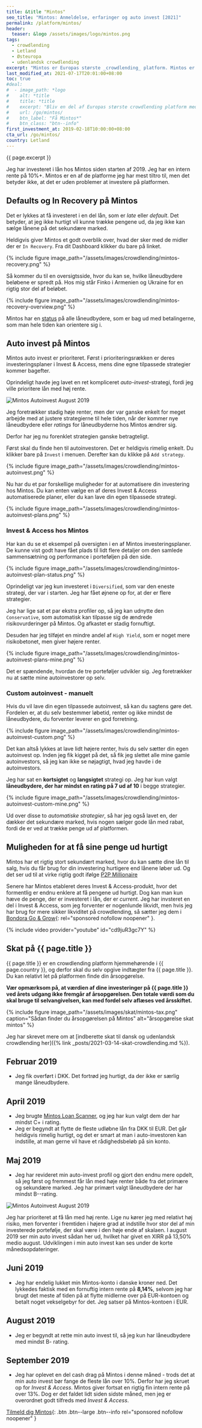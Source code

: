 ```yaml
---
title: &title "Mintos"
seo_title: "Mintos: Anmeldelse, erfaringer og auto invest [2021]"
permalink: /platform/mintos/
header:
  teaser: &logo /assets/images/logo/mintos.png
tags:
  - crowdlending
  - Letland
  - Østeuropa
  - udenlandsk crowdlending
excerpt: "Mintos er Europas største _crowdlending_ platform. Mintos er en markedsplads for rigtig mange låneudbydere, som har hjemme i Letland."
last_modified_at: 2021-07-17T20:01:00+08:00
toc: true
#deal:
#  - image_path: *logo
#    alt: *title
#    title: *title
#    excerpt: "Bliv en del af Europas største crowdlending platform med årlige afkast på 10%+"
#    url: /go/mintos/
#    btn_label: "Få Mintos*"
#    btn_class: "btn--info"
first_investment_at: 2019-02-18T10:00:00+08:00
cta_url: /go/mintos/
country: Letland
---
```


{{ page.excerpt }}

Jeg har investeret i lån hos Mintos siden starten af 2019. Jeg har en intern rente på 10%+. Mintos er en af de platforme jeg har mest tiltro til, men det betyder ikke, at det er uden problemer at investere på platformen.

## Defaults og In Recovery på Mintos

Det er lykkes at få investeret i en del lån, som er _late_ eller _default_. Det betyder, at jeg ikke hurtigt vil kunne trække pengene ud, da jeg ikke kan sælge lånene på det sekundære marked.

Heldigvis giver Mintos et godt overblik over, hvad der sker med de midler der er `In Recovery`. Fra dit Dashboard klikker du bare på linket.

{% include figure image_path="/assets/images/crowdlending/mintos-recovery.png" %}

Så kommer du til en oversigtsside, hvor du kan se, hvilke låneudbydere beløbene er spredt på. Hos mig står Finko i Armenien og Ukraine for en rigtig stor del af beløbet.

{% include figure image_path="/assets/images/crowdlending/mintos-recovery-overview.png" %}

Mintos har en [status](https://www.mintos.com/en/funds-in-recovery-updates/) på alle låneudbydere, som er bag ud med betalingerne, som man hele tiden kan orientere sig i.

## Auto invest på Mintos

Mintos auto invest er prioriteret. Først i prioriteringsrækken er deres investeringsplaner i Invest & Access, mens dine egne tilpassede strategier kommer bagefter.

Oprindeligt havde jeg lavet en ret kompliceret _auto-invest_-strategi, fordi jeg ville prioritere lån med høj rente.

![Mintos Autoinvest August 2019](/assets/images/autoinvest/mintos-autoinvest-august-2019.png)

Jeg foretrækker stadig høje renter, men der var ganske enkelt for meget arbejde med at justere strategierne til hele tiden, når der kommer nye låneudbydere eller _ratings_ for låneudbyderne hos Mintos ændrer sig.

Derfor har jeg nu forenklet strategien ganske betragteligt.

Først skal du finde hen til autoinvestoren. Det er heldigvis rimelig enkelt. Du klikker bare på `Invest` i menuen. Derefter kan du klikke på `Add strategy`.

{% include figure image_path="/assets/images/crowdlending/mintos-autoinvest.png" %}

Nu har du et par forskellige muligheder for at automatisere din investering hos Mintos. Du kan enten vælge en af deres Invest & Access automatiserede planer, eller du kan lave din egen tilpassede strategi.

{% include figure image_path="/assets/images/crowdlending/mintos-autoinvest-plans.png" %}

### Invest & Access hos Mintos

Har kan du se et eksempel på oversigten i en af Mintos investeringsplaner. De kunne vist godt have fået plads til lidt flere detaljer om den samlede sammensætning og performance i porteføljen på den side.

{% include figure image_path="/assets/images/crowdlending/mintos-autoinvest-plan-status.png" %}

Oprindeligt var jeg kun investeret i `Diversified`, som var den eneste strategi, der var i starten. Jeg har fået øjnene op for, at der er flere strategier.

Jeg har lige sat et par ekstra profiler op, så jeg kan udnytte den `Conservative`, som automatisk kan tilpasse sig de ændrede risikovurderinger på Mintos. Og afkastet er stadig fornuftigt.

Desuden har jeg tilføjet en mindre andel af `High Yield`, som er noget mere risikobetonet, men giver højere renter.

{% include figure image_path="/assets/images/crowdlending/mintos-autoinvest-plans-mine.png" %}

Det er spændende, hvordan de tre porteføljer udvikler sig. Jeg foretrækker nu at sætte mine autoinvestorer op selv.

### Custom autoinvest - manuelt

Hvis du vil lave din egen tilpassede autoinvest, så kan du sagtens gøre det. Fordelen er, at du selv bestemmer løbetid, renter og ikke mindst de låneudbydere, du forventer leverer en god forretning.

{% include figure image_path="/assets/images/crowdlending/mintos-autoinvest-custom.png" %}

Det kan altså lykkes at lave lidt højere renter, hvis du selv sætter din egen autoinvest op. Inden jeg fik kigget på det, så fik jeg slettet alle mine gamle autoinvestors, så jeg kan ikke se nøjagtigt, hvad jeg havde i de autoinvestors.

Jeg har sat en **kortsigtet** og **langsigtet** strategi op. Jeg har kun valgt **låneudbydere, der har mindst en rating på 7 ud af 10** i begge strategier. 

{% include figure image_path="/assets/images/crowdlending/mintos-autoinvest-custom-mine.png" %}

Ud over disse to _automatiske strategier_, så har jeg også lavet en, der dækker det sekundære marked, hvis nogen sælger gode lån med rabat, fordi de er ved at trække penge ud af platformen.

## Muligheden for at få sine penge ud hurtigt

Mintos har et rigtig stort sekundært marked, hvor du kan sætte dine lån til salg, hvis du får brug for din investering hurtigere end lånene løber ud. Og det ser ud til at virke rigtig godt ifølge [P2P Millionaire](https://p2p-millionaire.com/how-liquid-is-the-mintos-secondary-market-our-e1m-p2p-lending-early-exit-test/)

Senere har Mintos etableret deres Invest & Access-produkt, hvor det formentlig er endnu enklere at få pengene ud hurtigt. Dog kan man kun hæve de penge, der er investeret i lån, der er _current_. Jeg har invsteret en del i Invest & Access, som jeg forventer er nogenlunde likvidt, men hvis jeg har brug for mere sikker likviditet på crowdlending, så sætter jeg dem i [Bondora Go & Grow](/go/bondora/){: rel="sponsored nofollow noopener" }.

{% include video provider="youtube" id="cd9juR3gc7Y" %}

## Skat på {{ page.title }}

{{ page.title }} er en crowdlending platform hjemmehørende i {{ page.country }}, og derfor skal du selv opgive indtægter fra {{ page.title }}. Du kan relativt let på platformen finde din årsopgørelse.

**Vær opmærksom på, at værdien af dine investeringer på  {{ page.title }} ved årets udgang ikke fremgår af årsopgørelsen. Den totale værdi som du skal bruge til selvangivelsen, kan med fordel selv aflæses ved årsskiftet.**

{% include figure image_path="/assets/images/skat/mintos-tax.png" caption="Sådan finder du årsopgørelsen på Mintos" alt="årsopgørelse skat mintos" %}

Jeg har skrevet mere om at [indberette skat til dansk og udenlandsk crowdlending her]({% link _posts/2021-03-14-skat-crowdlending.md %}).

## Februar 2019

- Jeg fik overført i DKK. Det fortrød jeg hurtigt, da der ikke er særlig mange låneudbydere.

## April 2019

- Jeg brugte [Mintos Loan Scanner](http://explorep2p.com/mintos-loan-scanner/), og jeg har kun valgt dem der har mindst C+ i rating.
- Jeg er begyndt at flytte de fleste udløbne lån fra DKK til EUR. Det går heldigvis rimelig hurtigt, og det er smart at man i auto-investoren kan indstille, at man gerne vil have et rådighedsbeløb på sin konto.

## Maj 2019

- Jeg har revideret min auto-invest profil og gjort den endnu mere opdelt, så jeg først og fremmest får lån med høje renter både fra det primære og sekundære marked. Jeg har primært valgt låneudbydere der har mindst B--rating.

![Mintos Autoinvest August 2019](/assets/images/autoinvest/mintos-autoinvest-august-2019.png)

Jeg har prioriteret at få lån med høj rente. Lige nu kører jeg med relativt høj risiko, men forventer i fremtiden i højere grad at indstille hvor stor del af min investerede portefølje, der skal være i den høje ende af skalaen. I august 2019 ser min auto invest sådan her ud, hvilket har givet en XIRR på 13,50% medio august. Udviklingen i min auto invest kan ses under de korte månedsopdateringer.

## Juni 2019

- Jeg har endelig lukket min Mintos-konto i danske kroner ned. Det lykkedes faktisk med en fornuftig intern rente på **8,14%**, selvom jeg har brugt det meste af tiden på at flytte midlerne over på EUR-kontoen og betalt noget vekselgebyr for det. Jeg satser på Mintos-kontoen i EUR.

## August 2019

- Jeg er begyndt at rette min auto invest til, så jeg kun har låneudbydere med mindst B- rating.

## September 2019

- Jeg har oplevet en del cash drag på Mintos i denne måned - trods det at min auto invest bør fange de fleste lån over 10%. Derfor har jeg skruet op for _Invest & Access_. Mintos giver fortsat en rigtig fin intern rente på over 13%. Dog er det faldet lidt siden sidste måned, men jeg er overordnet godt tilfreds med _Invest & Access_.

[Tilmeld dig Mintos](/go/mintos/){: .btn .btn--large .btn--info rel="sponsored nofollow noopener" }
